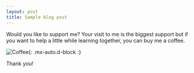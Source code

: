 ```yaml
---
layout: post
title: Sample blog post
---
```


Would you like to support me?
Your visit to me is the biggest support but if you want to help a little while learning together, you can buy me a coffee.

![Coffee](https://i.pinimg.com/originals/33/ba/ab/33baab54b7b902ca35ea558c6165b5b1.gif){: .mx-auto.d-block :}

Thank you!
